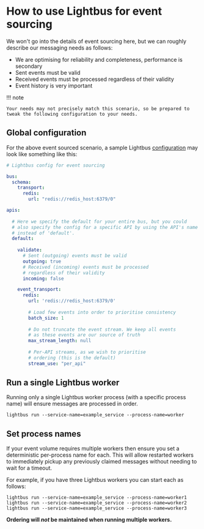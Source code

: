 # How to use Lightbus for event sourcing

We won't go into the details of event sourcing here, but we can roughly 
describe our messaging needs as follows:

* We are optimising for reliability and completeness, performance is secondary
* Sent events must be valid
* Received events must be processed regardless of their validity
* Event history is very important

!!! note

    Your needs may not precisely match this scenario, so be prepared to tweak the following configuration to your needs.

## Global configuration

For the above event sourced scenario, a sample Lightbus [configuration](../reference/configuration.md) may look like 
something like this:

```yaml
# Lightbus config for event sourcing

bus:
  schema:
    transport:
      redis:
        url: "redis://redis_host:6379/0"

apis:
  
  # Here we specify the default for your entire bus, but you could
  # also specify the config for a specific API by using the API's name
  # instead of 'default'.
  default:
    
    validate:
      # Sent (outgoing) events must be valid
      outgoing: true
      # Received (incoming) events must be processed 
      # regardless of their validity
      incoming: false

    event_transport:
      redis:
        url: 'redis://redis_host:6379/0'
      
        # Load few events into order to prioritise consistency
        batch_size: 1
    
        # Do not truncate the event stream. We keep all events 
        # as these events are our source of truth
        max_stream_length: null
      
        # Per-API streams, as we wish to prioritise 
        # ordering (this is the default)
        stream_use: "per_api"
```

## Run a single Lightbus worker

Running only a single Lightbus worker process 
(with a specific process name) will ensure messages are processed in 
order.

    lightbus run --service-name=example_service --process-name=worker

## Set process names

If your event volume requires multiple workers then ensure you set
a deterministic per-process name for each. 
This will allow restarted workers to immediately pickup any previously claimed messages 
without needing to wait for a timeout.

For example, if you have three Lightbus workers you can start each as follows:

    lightbus run --service-name=example_service --process-name=worker1
    lightbus run --service-name=example_service --process-name=worker2
    lightbus run --service-name=example_service --process-name=worker3

**Ordering will *not* be maintained when running multiple workers.**
